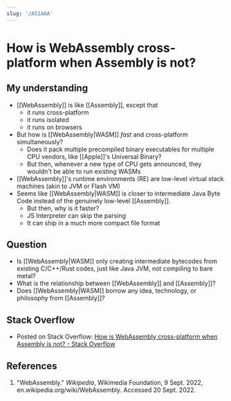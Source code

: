 ```yaml
---
slug: '/A51A6A'
---
```


# How is WebAssembly cross-platform when Assembly is not?

## My understanding

- [[WebAssembly]] is like [[Assembly]], except that
  - it runs cross-platform
  - it runs isolated
  - it runs on browsers
- But how is [[WebAssembly|WASM]] _fast_ and cross-platform simultaneously?
  - Does it pack multiple precompiled binary executables for multiple CPU vendors, like [[Apple]]'s Universal Binary?
  - But then, whenever a new type of CPU gets announced, they wouldn't be able to run existing WASMs
- [[WebAssembly]]'s runtime environments (RE) are low-level virtual stack machines (akin to JVM or Flash VM)
- Seems like [[WebAssembly|WASM]] is closer to intermediate Java Byte Code instead of the genuinely low-level [[Assembly]].
  - But then, why is it faster?
  - JS Interpreter can skip the parsing
  - It can ship in a much more compact file format

## Question

- Is [[WebAssembly|WASM]] only creating intermediate bytecodes from existing C/C++/Rust codes, just like Java JVM, not compiling to bare metal?
- What is the relationship between [[WebAssembly]] and [[Assembly]]?
- Does [[WebAssembly|WASM]] borrow any idea, technology, or philosophy from [[Assembly]]?

## Stack Overflow

- Posted on Stack Overflow: [How is WebAssembly cross-platform when Assembly is not? - Stack Overflow](https://stackoverflow.com/questions/73790881/how-is-webassembly-cross-platform-when-assembly-is-not)

## References

1. "WebAssembly." _Wikipedia_, Wikimedia Foundation, 9 Sept. 2022, en.wikipedia.org/wiki/WebAssembly. Accessed 20 Sept. 2022.
